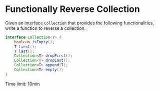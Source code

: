 Functionally Reverse Collection
===============================

Given an interface `Collection` that provides the following functionalities,
write a function to reverse a collection.

```java
interface Collection<T> {
    boolean isEmpty();
    T first();
    T last();
    Collection<T> dropFirst();
    Collection<T> dropLast();
    Collection<T> append(T);
    Collection<T> empty();
}
```

Time limit: 10min
